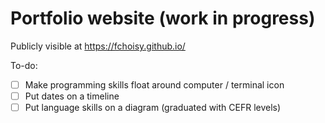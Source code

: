 # Portfolio website (work in progress)

Publicly visible at https://fchoisy.github.io/

To-do:
- [ ] Make programming skills float around computer / terminal icon
- [ ] Put dates on a timeline
- [ ] Put language skills on a diagram (graduated with CEFR levels)